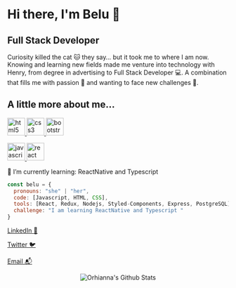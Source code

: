 # Hi there, I'm Belu 👋
## Full Stack Developer 

Curiosity killed the cat 🐱 they say… but it took me to where I am now. Knowing and learning new fields made me venture into technology with Henry, from degree in advertising to Full Stack Developer 💻. A combination that fills me with passion 💙 and wanting to face new challenges 💪.

## A little more about me... 

<p width='40%' height="100%"align="left"> 
   <a href="https://www.w3.org/html/" target="_blank"> <img src="https://icongr.am/devicon/html5-original-wordmark.svg?size=40&color=currentColor" alt="html5"             width="40" height="40"/> </a>   
   <a href="https://www.w3schools.com/css/" target="_blank"> <img src="https://icongr.am/devicon/css3-original-wordmark.svg?size=40&color=currentColor" alt="css3"         width="40" height="40"/> </a>
   <a href="https://getbootstrap.com" target="_blank"> <img src="https://icongr.am/devicon/bootstrap-plain-wordmark.svg?size=40&color=currentColor" alt="bootstrap"             width="40" height="40"/> </a>    
 </p>
 
 <p width='40%' align="left">
   <a href="https://developer.mozilla.org/en-US/docs/Web/JavaScript" target="_blank">
      <img src="https://icongr.am/devicon/javascript-original.svg?size=40&color=currentColor" alt="javascript" width="40" height="40"/> </a>
   <a href="https://reactjs.org/" target="_blank"> <img src="https://icongr.am/devicon/react-original.svg?size=40&color=currentColor" alt="react"                 width="40" height="40"/> </a>
    
 </p>

🌱 I’m currently learning: ReactNative and Typescript
```javascript
const belu = {
  pronouns: "she" | "her",
  code: [Javascript, HTML, CSS],
  tools: [React, Redux, Nodejs, Styled-Components, Express, PostgreSQL],
  challenge: "I am learning ReactNative and Typescript "
}
```



[LinkedIn 💼](https://www.linkedin.com/in/mbelen-alaye/)

[Twitter 🐦](https://twitter.com/mbelenalaye)

[Email 📬](mailto:mbelen.alaye@gmail.com)


<div align="center">

<img align="center" src="https://github-readme-stats.vercel.app/api?username=Orhianna&include_all_commits=true&count_private=true&show_icons=true&line_height=20&title_color=7A7ADB&icon_color=2234AE&text_color=D3D3D3&bg_color=0,000000,130F40" alt="Orhianna's Github Stats">
  
<!--
**Orhianna/Orhianna** is a ✨ _special_ ✨ repository because its `README.md` (this file) appears on your GitHub profile.

Here are some ideas to get you started:

- 🔭 I’m currently working on ...
- 🌱 I’m currently learning ...
- 👯 I’m looking to collaborate on ...
- 🤔 I’m looking for help with ...
- 💬 Ask me about ...
- 📫 How to reach me: ...
- 😄 Pronouns: ...
- ⚡ Fun fact: ...
-->
